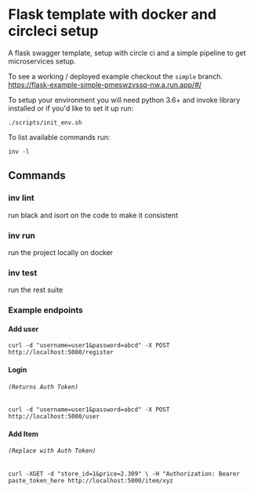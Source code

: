# Flask template with docker and circleci setup

A flask swagger template, setup with circle ci and a simple pipeline to get microservices setup.

To see a working / deployed example checkout the `simple` branch. 
https://flask-example-simple-pmeswzvssq-nw.a.run.app/#/

To setup your environment you will need python 3.6+ and invoke library installed or if you'd like to set it up run:

`./scripts/init_env.sh`

To list available commands run:

`inv -l`

## Commands

### inv lint

run black and isort on the code to make it consistent

### inv run

run the project locally on docker

### inv test

run the rest suite

### Example endpoints
#### Add user 
`curl -d "username=user1&password=abcd" -X POST http://localhost:5000/register`

#### Login
###### _`(Returns Auth Token)`_
`curl -d "username=user1&password=abcd" -X POST http://localhost:5000/user`

#### Add Item
###### _`(Replace with Auth Token)`_
`curl -XGET -d "store_id=1&price=2.309" \
 -H "Authorization: Bearer paste_token_here http://localhost:5000/item/xyz`
